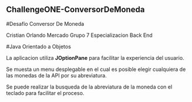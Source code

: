 ## ChallengeONE-ConversorDeMoneda
#Desafío Conversor De Moneda

Cristian Orlando Mercado 
Grupo 7
Especializacion Back End 

#Java Orientado a Objetos

La aplicacion utiliza **JOptionPane** para facilitar la experiencia del usuario. 

Se muesta un menu desplegable en el cual es posible elegir cualquiera de las monedas de la API por su abreviatura. 

Se puede realizar la busqueda de la abreviatura de la moneda con el teclado para facilitar el proceso. 


